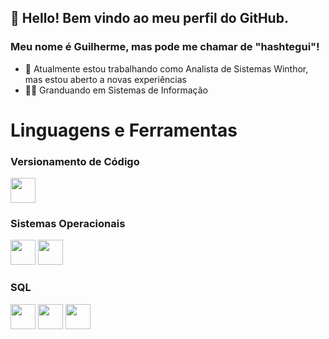 ## 👋 Hello! Bem vindo ao meu perfil do GitHub.
### Meu nome é Guilherme, mas pode me chamar de "hashtegui"!


- 🔭 Atualmente estou trabalhando como Analista de Sistemas Winthor, mas estou aberto a novas experiências
- :man_student: Granduando em Sistemas de Informação

# Linguagens e Ferramentas
### Versionamento de Código
<img src="https://cdn.jsdelivr.net/gh/devicons/devicon/icons/git/git-original.svg" witdh=40 height=40/>

### Sistemas Operacionais
<img src="https://cdn.jsdelivr.net/gh/devicons/devicon/icons/linux/linux-original.svg" witdh=40 height=40/>     <img src="https://cdn.jsdelivr.net/gh/devicons/devicon/icons/windows8/windows8-original.svg" witdh=40 height=40 />


### SQL
<img src="https://cdn.jsdelivr.net/gh/devicons/devicon/icons/oracle/oracle-original.svg" witdh=40 height=40/>    <img src="https://cdn.jsdelivr.net/gh/devicons/devicon/icons/mysql/mysql-original-wordmark.svg" witdh=40 height=40 />    <img src="https://cdn.jsdelivr.net/gh/devicons/devicon/icons/postgresql/postgresql-original-wordmark.svg" witdh=40 height=40 />




